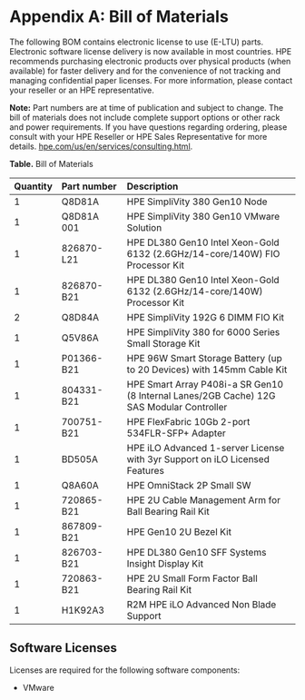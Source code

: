 # Appendix A: Bill of Materials

The following BOM contains electronic license to use (E-LTU) parts. Electronic software license delivery is now available in most 
countries. HPE recommends purchasing electronic products over physical products (when available) for faster delivery and for the 
convenience of not tracking and managing confidential paper licenses. For more information, please contact your reseller or 
an HPE representative.

**Note:** Part numbers are at time of publication and subject to change. The bill of materials does not include complete 
support options or other rack and power requirements. If you have questions regarding ordering, please consult 
with your HPE Reseller or HPE Sales Representative for more details. 
[hpe.com/us/en/services/consulting.html](http://hpe.com/us/en/services/consulting.html).


**Table.** Bill of Materials

|Quantity|Part&#160;number|Description|
|:-------|:--------|:----------|
|1|Q8D81A|HPE SimpliVity 380 Gen10 Node|
|1|Q8D81A 001|HPE SimpliVity 380 Gen10 VMware Solution|
|1|826870-L21|HPE DL380 Gen10 Intel Xeon-Gold 6132 (2.6GHz/14-core/140W) FIO Processor Kit|
|1|826870-B21|HPE DL380 Gen10 Intel Xeon-Gold 6132 (2.6GHz/14-core/140W) Processor Kit|
|2|Q8D84A|HPE SimpliVity 192G 6 DIMM FIO Kit|
|1|Q5V86A|HPE SimpliVity 380 for 6000 Series Small Storage Kit|
|1|P01366-B21|HPE 96W Smart Storage Battery (up to 20 Devices) with 145mm Cable Kit|
|1|804331-B21|HPE Smart Array P408i-a SR Gen10 (8 Internal Lanes/2GB Cache) 12G SAS Modular Controller|
|1|700751-B21|HPE FlexFabric 10Gb 2-port 534FLR-SFP+ Adapter|
|1|BD505A|HPE iLO Advanced 1-server License with 3yr Support on iLO Licensed Features|
|1|Q8A60A|HPE OmniStack 2P Small SW|
|1|720865-B21|HPE 2U Cable Management Arm for Ball Bearing Rail Kit|
|1|867809-B21|HPE Gen10 2U Bezel Kit|
|1|826703-B21|HPE DL380 Gen10 SFF Systems Insight Display Kit|
|1|720863-B21|HPE 2U Small Form Factor Ball Bearing Rail Kit|
|1|H1K92A3|R2M HPE iLO Advanced Non Blade Support|



## Software Licenses

Licenses are required for the following software components:

-   VMware
